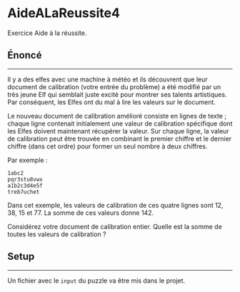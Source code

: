# AideALaReussite4
Exercice Aide à la réussite.

## Énoncé
---

Il y a des elfes avec une machine à météo et ils découvrent que leur document de calibration (votre entrée du problème) a été modifié par un très jeune Elf qui semblait juste excité pour montrer ses talents artistiques. Par conséquent, les Elfes ont du mal à lire les valeurs sur le document.

Le nouveau document de calibration amélioré consiste en lignes de texte ; chaque ligne contenait initialement une valeur de calibration spécifique dont les Elfes doivent maintenant récupérer la valeur. Sur chaque ligne, la valeur de calibration peut être trouvée en combinant le premier chiffre et le dernier chiffre (dans cet ordre) pour former un seul nombre à deux chiffres.

Par exemple :

```
1abc2 
pqr3stu8vwx
a1b2c3d4e5f
treb7uchet
```

Dans cet exemple, les valeurs de calibration de ces quatre lignes sont 12, 38, 15 et 77. La somme de ces valeurs donne 142.

Considérez votre document de calibration entier. Quelle est la somme de toutes les valeurs de calibration ?

## Setup
---

Un fichier avec le `input` du puzzle va être mis dans le projet. 
